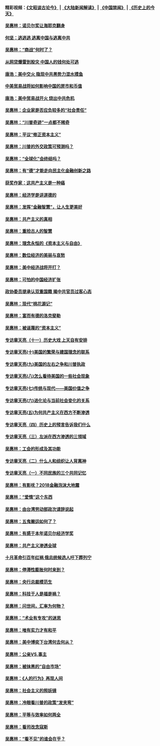 #### 精彩视频：[《文昭谈古论今》](https://github.com/gfw-breaker/wenzhao/blob/master/README.md?t=01181831) | [《大陆新闻解读》](https://github.com/gfw-breaker/ntdtv-comedy/blob/master/README.md?t=01181831) | [《中国禁闻》](https://github.com/gfw-breaker/ntdtv-news/blob/master/README.md?t=01181831) | [《历史上的今天》](https://github.com/gfw-breaker/today-in-history/blob/master/README.md?t=01181831) 

#### [吴惠林：诺贝尔奖让海耶克翻身](../pages/nsc423/n10890049.md?t=01181831) 

#### [何坚：逃逃逃 逃离中国与逃离中共](../pages/nsc423/n10592891.md?t=01181831) 

#### [吴惠林：“商战”何时了？](../pages/nsc423/n10573558.md?t=01181831) 

#### [从网贷爆雷到股灾 中国人的钱何处可逃](../pages/nsc423/n10572800.md?t=01181831) 

#### [唐浩：美中交火 隐现中共黑势力混水摸鱼](../pages/nsc423/n10544040.md?t=01181831) 

#### [中美贸易战将如何影响中国的房市和币值](../pages/nsc423/n10543697.md?t=01181831) 

#### [唐浩：美中贸易战开火 烧出中共危机](../pages/nsc423/n10540126.md?t=01181831) 

#### [吴惠林：企业家是否应负较多的“社会责任”](../pages/nsc423/n10535022.md?t=01181831) 

#### [吴惠林：“川普奇迹”一点都不稀奇](../pages/nsc423/n10512808.md?t=01181831) 

#### [吴惠林：平议“修正资本主义”](../pages/nsc423/n10495724.md?t=01181831) 

#### [吴惠林：川普的外交政策可预测吗？](../pages/nsc423/n10462387.md?t=01181831) 

#### [吴惠林：“全球化”会终结吗？](../pages/nsc423/n10452838.md?t=01181831) 

#### [吴惠林：有“德”才能走向民主化金融创新之路](../pages/nsc423/n10432292.md?t=01181831) 

#### [获奖作家：这共产主义是一种癌](../pages/nsc423/n10431541.md?t=01181831) 

#### [吴惠林：经济学是讲道德的](../pages/nsc423/n10398014.md?t=01181831) 

#### [吴惠林：发挥“金融智慧”，让人生更美好](../pages/nsc423/n10375019.md?t=01181831) 

#### [吴惠林：共产主义的真相](../pages/nsc423/n10351394.md?t=01181831) 

#### [吴惠林：重拾古人的智慧](../pages/nsc423/n10337691.md?t=01181831) 

#### [吴惠林：理念永恒的《资本主义与自由》](../pages/nsc423/n10316274.md?t=01181831) 

#### [吴惠林：数位经济的美丽与哀愁](../pages/nsc423/n10292946.md?t=01181831) 

#### [吴惠林：美中经济战将开打？](../pages/nsc423/n10258825.md?t=01181831) 

#### [吴惠林：可怕的中国经济扩张](../pages/nsc423/n10219147.md?t=01181831) 

#### [政协委员提承认双重国籍 揭中共官员过客心态](../pages/nsc423/n10208809.md?t=01181831) 

#### [吴惠林：现代“桃花源记”](../pages/nsc423/n10185234.md?t=01181831) 

#### [吴惠林：富而有德的洛克斐勒](../pages/nsc423/n10142264.md?t=01181831) 

#### [吴惠林：被诬蔑的“资本主义”](../pages/nsc423/n10124816.md?t=01181831) 

#### [专访章天亮（十一）历史大戏 上天自有安排](../pages/nsc423/n10094905.md?t=01181831) 

#### [专访章天亮(十)美国的繁荣与建国理念的联系](../pages/nsc423/n10094899.md?t=01181831) 

#### [专访章天亮(九)美国的左右之争和川普执政](../pages/nsc423/n10094889.md?t=01181831) 

#### [专访章天亮(八)怎么看待美国的一些社会现象](../pages/nsc423/n10094857.md?t=01181831) 

#### [专访章天亮(七)传统与现代——美国价值之争](../pages/nsc423/n10093140.md?t=01181831) 

#### [专访章天亮(六)进化论与当前社会变化的关系](../pages/nsc423/n10092036.md?t=01181831) 

#### [专访章天亮(五)为何共产主义在西方不断渗透](../pages/nsc423/n10083620.md?t=01181831) 

#### [专访章天亮（四）历史上的预言告诉我们什么](../pages/nsc423/n10083606.md?t=01181831) 

#### [专访章天亮（三）左派在西方渗透的三领域](../pages/nsc423/n10081115.md?t=01181831) 

#### [吴惠林：工会的形成及其功能](../pages/nsc423/n10080633.md?t=01181831) 

#### [专访章天亮（二）什么人和组织让人背离神](../pages/nsc423/n10076637.md?t=01181831) 

#### [专访章天亮（一）不同民族的三个共同记忆](../pages/nsc423/n10074188.md?t=01181831) 

#### [吴惠林：有影呒？2018金融泡沫大地震](../pages/nsc423/n10040534.md?t=01181831) 

#### [吴惠林：“爱情”这个东西](../pages/nsc423/n10019423.md?t=01181831) 

#### [吴惠林：由台湾劳动部政次请辞说起](../pages/nsc423/n9979679.md?t=01181831) 

#### [吴惠林：五鬼搬运如何了？](../pages/nsc423/n9925338.md?t=01181831) 

#### [吴惠林：有感于本年诺贝尔经济学奖](../pages/nsc423/n9871883.md?t=01181831) 

#### [吴惠林：共产主义渗透全球](../pages/nsc423/n9812748.md?t=01181831) 

#### [十月革命引百年红祸 俄总统候选人吁下葬列宁](../pages/nsc423/n9810182.md?t=01181831) 

#### [吴惠林：停滞性膨胀何时来到？](../pages/nsc423/n9764136.md?t=01181831) 

#### [吴惠林：央行总裁模范生](../pages/nsc423/n9728134.md?t=01181831) 

#### [吴惠林：科技于人是福是祸？](../pages/nsc423/n9672982.md?t=01181831) 

#### [吴惠林：问世间，汇率为何物？](../pages/nsc423/n9621788.md?t=01181831) 

#### [吴惠林：“术业有专攻”的迷思](../pages/nsc423/n9580363.md?t=01181831) 

#### [吴惠林：唯有实力才有和平](../pages/nsc423/n9529599.md?t=01181831) 

#### [吴惠林：美中博奕下台湾何去何从？](../pages/nsc423/n9483598.md?t=01181831) 

#### [吴惠林：公亲VS.事主](../pages/nsc423/n9425637.md?t=01181831) 

#### [吴惠林：被抹黑的“自由市场”](../pages/nsc423/n9351545.md?t=01181831) 

#### [吴惠林：《人的行为》再现人间](../pages/nsc423/n9296339.md?t=01181831) 

#### [吴惠林：社会主义的照妖镜](../pages/nsc423/n9243460.md?t=01181831) 

#### [吴惠林：冷眼看川普的政策“发夹弯”](../pages/nsc423/n9120684.md?t=01181831) 

#### [吴惠林：平等与效率如何两全](../pages/nsc423/n9075430.md?t=01181831) 

#### [吴惠林：看司改念寇斯](../pages/nsc423/n9024915.md?t=01181831) 

#### [吴惠林：“看不见”的谁会在乎？](../pages/nsc423/n8977488.md?t=01181831) 

